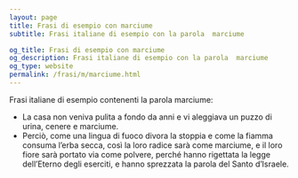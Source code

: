 ```yaml
---
layout: page
title: Frasi di esempio con marciume 
subtitle: Frasi italiane di esempio con la parola  marciume

og_title: Frasi di esempio con marciume 
og_description: Frasi italiane di esempio con la parola  marciume
og_type: website
permalink: /frasi/m/marciume.html
---
```


Frasi italiane di esempio contenenti la parola marciume:


- La casa non veniva pulita a fondo da anni e vi aleggiava un puzzo di urina, cenere e marciume.
- Perciò, come una lingua di fuoco divora la stoppia e come la fiamma consuma l’erba secca, così la loro radice sarà come marciume, e il loro fiore sarà portato via come polvere, perché hanno rigettata la legge dell’Eterno degli eserciti, e hanno sprezzata la parola del Santo d’Israele.
